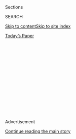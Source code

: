 <div id="app">

<div>

<div>

<div>

<div class="NYTAppHideMasthead css-1q2w90k e1suatyy0">

<div class="section css-ui9rw0 e1suatyy2">

<div class="css-eph4ug er09x8g0">

<div class="css-6n7j50">

</div>

<span class="css-1dv1kvn">Sections</span>

<div class="css-10488qs">

<span class="css-1dv1kvn">SEARCH</span>

</div>

[Skip to content](#site-content)[Skip to site
index](#site-index)

</div>

<div class="css-10698na e1huz5gh0">

</div>

</div>

<div id="masthead-bar-one" class="section hasLinks css-15hmgas e1csuq9d3">

<div class="css-uqyvli e1csuq9d0">

</div>

<div class="css-1uqjmks e1csuq9d1">

</div>

<div class="css-9e9ivx">

[](https://myaccount.nytimes3xbfgragh.onion/auth/login?response_type=cookie&client_id=vi)

</div>

<div class="css-1bvtpon e1csuq9d2">

[Today’s
Paper](https://www.nytimes3xbfgragh.onion/section/todayspaper)

</div>

</div>

</div>

</div>

<div data-aria-hidden="false">

<div id="site-content" data-role="main">

<div>

<div class="css-1aor85t" style="opacity:0.000000001;z-index:-1;visibility:hidden">

<div class="css-1hqnpie">

<div class="css-epjblv">

<span class="css-100wwgy">The Story of the Great Japanese-American
Novel</span>

</div>

<div class="css-k008qs">

<div class="css-o5pzib">

<span class="css-18z7m18"></span>

<div>

</div>

</div>

<span class="css-1n6z4y">https://nyti.ms/36pbqom</span>

<div class="css-1705lsu">

<div class="css-4xjgmj">

<div class="css-4skfbu" data-role="toolbar" data-aria-label="Social Media Share buttons, Save button, and Comments Panel with current comment count" data-testid="share-tools">

  - 
  - 
  - 
  - 
    
    <div class="css-6n7j50">
    
    </div>

  - 
  - 

</div>

</div>

</div>

</div>

</div>

</div>

<div class="css-13pd83m">

</div>

<div id="top-wrapper" class="css-1sy8kpn">

<div id="top-slug" class="css-l9onyx">

Advertisement

</div>

[Continue reading the main
story](#after-top)

<div class="ad top-wrapper" style="text-align:center;height:100%;display:block;min-height:250px">

<div id="top" class="place-ad" data-position="top" data-size-key="top">

</div>

</div>

<div id="after-top">

</div>

</div>

<div>

<div id="sponsor-wrapper" class="css-1hyfx7x">

<div id="sponsor-slug" class="css-19vbshk">

Supported by

</div>

[Continue reading the main
story](#after-sponsor)

<div id="sponsor" class="ad sponsor-wrapper" style="text-align:center;height:100%;display:block">

</div>

<div id="after-sponsor">

</div>

</div>

<div class="css-186x18t">

Social Studies

</div>

<div class="css-1vkm6nb ehdk2mb0">

# The Story of the Great Japanese-American Novel

</div>

John Okada’s “No-No Boy” captures the injustice of incarcerating
Japanese-Americans during World War II — and serves as a warning today
for our own fractured society.

<div class="css-79elbk" data-testid="photoviewer-wrapper">

<div class="css-z3e15g" data-testid="photoviewer-wrapper-hidden">

</div>

<div class="css-1a48zt4 ehw59r15" data-testid="photoviewer-children">

![<span class="css-1l9o2ey e13ogyst0" data-aria-hidden="true">A
Japanese-American toddler photographed in 1942 in Los Angeles by Russell
Lee. The tag on his coat indicated the number his family was issued by
the government before being sent to the
camps.</span><span class="css-1nlbvxy e1z0qqy90" itemprop="copyrightHolder"><span class="css-1ly73wi e1tej78p0">Credit...</span><span><span>Russell
Lee/Library of Congress/Getty
Images</span></span></span>](https://static01.graylady3jvrrxbe.onion/images/2019/11/17/t-magazine/17tmag-nonoboy-slide-6XRL/17tmag-nonoboy-slide-6XRL-articleLarge.jpg?quality=75&auto=webp&disable=upscale)

</div>

</div>

<div class="css-18e8msd">

<div class="css-vp77d3 epjyd6m0">

<div class="css-1baulvz">

By [<span class="css-1baulvz last-byline" itemprop="name">Thessaly La
Force</span>](https://www.nytimes3xbfgragh.onion/by/thessaly-la-force)

</div>

</div>

  - 
    
    <div class="css-nv7ky2 e16638kd2">
    
    Nov. 4,
    2019
    
    </div>

  - 
    
    <div class="css-4xjgmj">
    
    <div class="css-d8bdto" data-role="toolbar" data-aria-label="Social Media Share buttons, Save button, and Comments Panel with current comment count" data-testid="share-tools">
    
      - 
      - 
      - 
      - 
        
        <div class="css-6n7j50">
        
        </div>
    
      - 
      - 
    
    </div>
    
    </div>

</div>

</div>

<div class="section meteredContent css-1r7ky0e" name="articleBody" itemprop="articleBody">

<div class="css-1fanzo5 StoryBodyCompanionColumn">

<div class="css-53u6y8">

IT WAS THE LATE ’60s, and a University of California, Berkeley,
undergraduate named Shawn Wong wanted to write the next great American
novel. He was born in
[Oakland](https://www.nytimes3xbfgragh.onion/interactive/2015/12/02/travel/what-to-do-in-36-hours-in-oakland-california.html),
Calif., in 1949 to parents who emigrated from Tianjin, China, both of
whom died by the time he was 15. Wong had fallen in love with
literature, enchanted by [James
Joyce](https://www.nytimes3xbfgragh.onion/topic/person/james-joyce),
[Samuel
Beckett](https://www.nytimes3xbfgragh.onion/topic/person/samuel-beckett)
and [William Carlos
Williams](https://www.nytimes3xbfgragh.onion/topic/person/william-carlos-williams),
and he, too, wanted to embark on a life as a writer.

At the time, Asian-Americans made up only 6 percent of U.C. Berkeley’s
student population, and when Wong asked — professors, other English
majors — what Asian-American literature he should read, what
Asian-American writers he should know, no one could answer him. “I felt
like the only Asian-American writer in the whole world,” he told me.
After meeting three other writers, Frank Chin, Lawson Fusao Inada and
Jeffery Paul Chan, the four began to search used bookstores in the Bay
Area for works by Asian-Americans. They bought it all: Charlie Chan and
Fu Manchu books, books with the word “Chinaman” in the title, restaurant
guides, oil-stained cookbooks, books by people with Asian-sounding names
who turned out not to be Asian. It didn’t matter. They were determined
to find who came before.

*\[*[*Sign up
here*](https://www.nytimes3xbfgragh.onion/newsletters/t-list?module=inline)
*for the T List newsletter, a weekly roundup of what T Magazine editors
are noticing and coveting now.\]*

Most of the books turned out to be useless — racist pulp and propaganda
churned out at the height of Yellow Peril hysteria in the first half of
the century or basking, decades later, in nostalgia for it. Then there
was a book called “[No-No
Boy](https://uwapress.uw.edu/book/9780295994048/no-no-boy/),” published
in 1957 by an author named John Okada. Chan bought it for 50 cents. They
put it aside, saving it to read later. There wasn’t any rush. After all,
a decade had already passed. No one else they knew had bothered to read
the book with the barbed wire on the cover.

</div>

</div>

<div class="css-1fanzo5 StoryBodyCompanionColumn">

<div class="css-53u6y8">

“NO-NO BOY” was published by Charles E. Tuttle the year after Allen
Ginsberg’s “Howl” and [James Baldwin’s “Giovanni’s
Room.”](https://www.nytimes3xbfgragh.onion/2019/09/05/t-magazine/james-baldwin-giovannis-room.html)
Like those books, it is a kind of generational reckoning with American
bigotry. Unlike them, it gained little notice upon its release. It tells
the story of Ichiro Yamada, a second-generation Japanese-American, or
Nisei (a Japanese term for the generation born in the United States;
those who immigrated from Japan are considered first-generation
Americans, or Issei), who has just returned home to Seattle at the end
of World War II. He is one of several hundred Japanese-Americans who
refused to be drafted into service while incarcerated by the American
government and were consequently sent to federal prison. The book’s
title refers to the act of answering no to two questions in a mandatory
survey issued by the government in February 1943, midway through the
war, to all persons over the age of 17 in the camps: The first asked if
men and women would be willing to serve in the armed forces if
qualified. The second asked if they were willing to swear their
allegiance to the United States and, in essence, renounce Japanese
citizenship. It was a confusing, poorly conceived set of questions: The
Issei could not become American citizens because of the discriminatory
naturalization laws of the time, and would effectively be rendered
stateless if they answered yes to the second. Meanwhile, most Nisei, who
were already American citizens, objected to the suggestion that they had
ever been loyal to the Japanese emperor. As a result of answering no or
failing to respond to these questions, about 12,000 people were branded
as disloyal and segregated in the harshest camp at [Tule
Lake](https://www.nytimes3xbfgragh.onion/video/us/100000005024375/japanese-internment-tule-lake-360-video.html),
in California.

</div>

</div>

<div class="css-a7yk8a e73j0it0">

<div class="css-1xdhyk6 erfvjey0">

<span class="css-1ly73wi e1tej78p0">Image</span>

<div class="css-zjzyr8">

<div data-testid="lazyimage-container" style="height:580px">

</div>

</div>

</div>

<span class="css-1l9o2ey e13ogyst0" data-aria-hidden="true">John Okada’s
“No-Boy Boy”
(1957).</span><span class="css-1nlbvxy e1z0qqy90" itemprop="copyrightHolder"><span class="css-1ly73wi e1tej78p0">Credit...</span><span>Joshua
Scott</span></span>

<div class="css-1xdhyk6 erfvjey0">

<span class="css-1ly73wi e1tej78p0">Image</span>

<div class="css-zjzyr8">

<div data-testid="lazyimage-container" style="height:580px">

</div>

</div>

</div>

<span class="css-1l9o2ey e13ogyst0" data-aria-hidden="true">Yoshiko
Uchida’s “Journey to Topaz”
(1971).</span><span class="css-1nlbvxy e1z0qqy90" itemprop="copyrightHolder"><span class="css-1ly73wi e1tej78p0">Credit...</span><span>Joshua
Scott</span></span>

</div>

<div class="css-1fanzo5 StoryBodyCompanionColumn">

<div class="css-53u6y8">

The Japanese-American concentration camps — more commonly called
internment camps, though many Japanese-Americans today reject such
euphemistic language — were effectively established in February 1942,
when President Roosevelt [signed Executive
Order 9066](https://www.nytimes3xbfgragh.onion/2015/11/27/us/from-pearl-harbor-to-an-apology-an-internment-timeline.html).
The act authorized the military to set up zones “from which any or all
persons may be excluded”; 110,000 people of Japanese ancestry
(two-thirds of whom were United States citizens) living across the West
Coast were stripped of their possessions, forcibly removed from their
homes and imprisoned. But halfway through the war, as the fear of
Japanese invasion subsided, the government began to question if the
camps remained a good idea. They were costly, and morale was low. People
in the camps felt abandoned by the American government, and small
factions were becoming violent. Concerned that abruptly disbanding the
camps would pose a risk, U.S. officials created the survey as a way to
appease lingering paranoia throughout the country while allowing loyal
Issei and Nisei to leave. According to Okada’s
[biographer](https://uwapress.uw.edu/book/9780295743516/john-okada/),
Frank Abe, the prevailing mentality at the time was a combination of
resignation (*shikata ga nai*, Japanese for “it can’t be helped”) and
American patriotic fervor, epitomized by the Hawaiian pidgin expression
“go for broke,” or “spilling one’s blood to prove one’s loyalty.”
Therefore, the vast majority answered yes; saying no was not an option.

OKADA, A NISEI, was born in 1923 in Seattle and was forced to abandon
pursuit of his pre-law degree at the University of Washington to be
incarcerated at Minidoka, in Hunt, Idaho, in 1942. He was only there for
three weeks before leaving for Scottsbluff Junior College in Nebraska,
through a dispensation that allowed Nisei students to apply to schools
outside the West Coast exclusion zone. After a year, he left to serve in
the war in a secret mission, where more linguistically gifted Nisei
studied Japanese so they could work as military translators. (To the
surprise of the American government, most Nisei did not speak Japanese
well enough to understand the enemy.) Okada spent his years in the war
flying over the Pacific, intercepting messages from the Japanese forces
while in the belly of a B-24. Upon his return to America, he completed
his education, married and took up work as a librarian. Because his
wartime service remained classified, Okada turned to the experiences of
his friend from home, Hajime “Jim” Akutsu, who had been a draft
resister, to write his book.

“No-No Boy” explores the deep sense of alienation Japanese-Americans
experienced after the war: the displacement; the confusing, unsatisfying
homecoming; the unspoken humiliation of having been “evacuated”; the
anger and frustration of being treated as an enemy. Okada circles again
and again around the idea of resistance: the importance of saying no
because you still had a brother in Japan, or because your mother was
sent to a different camp from your father and leaving her alone just
wasn’t possible — but most of all because saying yes just wasn’t right.
On Ichiro’s first day back from prison, he slouches along Seattle’s
Jackson Street, past the pool halls and movie houses and taverns, the
gambling and prostitution dens run by the Chinese. His mother, who is
Issei, is a Japanese nationalist. She believes the false reports from
Brazil claiming Japan has won the war and is proud that her son refused
to enlist. That evening, she brings Ichiro to visit their friends, the
Kumasakas, who have lost their son Bobbie to the war. Ichiro realizes
his mother is trying to show him off to the grieving parents. Furious,
he walks home alone and contemplates his decision not to be a soldier
like Bobbie Kumasaka.

</div>

</div>

<div class="css-1fanzo5 StoryBodyCompanionColumn">

<div class="css-53u6y8">

Ichiro feels like a traitor. He is ostracized within his own community.
Having resisted offers no glory: He cannot reclaim what his family has
lost. The idea of returning to school feels unfathomable. He cannot find
it in himself to feel absolved, to see his refusal as an act of protest,
because he cannot shake the sense that he has committed some kind of
betrayal — though what that is and against whom is unclear: “Why is it
then that I am unable to convince myself that I am no different from any
other American? Why is it that, in my freedom, I feel more imprisoned in
the wrongness of myself and the thing I did than when I was in prison?”

Though Okada hardly mentions the camps in the novel, their presence is
everywhere as Ichiro watches his community try to return to life as it
once was. As with most great injustices, there is no recourse for those
wronged. No one will be held accountable for Ichiro’s shame but himself.

</div>

</div>

<div class="css-79elbk" data-testid="photoviewer-wrapper">

<div class="css-z3e15g" data-testid="photoviewer-wrapper-hidden">

</div>

<div class="css-1a48zt4 ehw59r15" data-testid="photoviewer-children">

![<span class="css-1l9o2ey e13ogyst0" data-aria-hidden="true">A drawing
from the diary of a young man named Stanley Hayami, who was incarcerated
at Heart Mountain, Wyo., and later killed in combat in
1945.</span><span class="css-1nlbvxy e1z0qqy90" itemprop="copyrightHolder"><span class="css-1ly73wi e1tej78p0">Credit...</span><span>Japanese
American National Museum (gift from the estate of Frank Naoichi and
Asano Hayami, parents of Stanley Kunio Hayami,
95.226.1)</span></span>](https://static01.graylady3jvrrxbe.onion/images/2019/11/17/t-magazine/17tmag-nonoboy-slide-F0VT/17tmag-nonoboy-slide-F0VT-articleLarge.jpg?quality=75&auto=webp&disable=upscale)

</div>

</div>

<div class="css-1fanzo5 StoryBodyCompanionColumn">

<div class="css-53u6y8">

INCARCERATION LASTED FOUR years. Though Japanese-Americans were as
shocked as everyone else about the [attack on Pearl
Harbor](https://www.nytimes3xbfgragh.onion/2016/12/07/world/pearl-harbor-anniversary.html),
most proceeded with life as usual: They pounded rice for mochi, they
made Christmas roasts, they exchanged presents. But already there were
signs of growing intolerance. Within hours of the attack, all Issei
within the United States and its territories, including Hawaii, had been
marked as “alien enemies” by President Roosevelt. More than 1,200
Japanese community leaders (mostly men) were quickly arrested out of
fear of espionage and imprisoned with little or no evidence. In the
months after the exclusion order was issued, posters went up across the
West Coast, giving people of Japanese ancestry one week to dismantle
their lives — they were allowed to bring only what they could carry.
There was no indication of where, exactly, they were going to live, or
for how long. Carpetbaggers arrived, offering to buy what was left,
automobiles or appliances. Properties and leases were signed over to
non-Japanese-Americans — friends, neighbors, business partners — with
the vague promise that they would be returned once the ordeal was over.

The initial 16 temporary detention centers were barely inhabitable.
Many, set up in vacated racetracks and fairgrounds, reeked of manure.
There was no privacy. Partitions between the converted stalls were thin
and incomplete — the more intimate moments of life, sex and fights,
could be heard by all. Once the 10 more permanent camps were built,
families packed up again, loaded into trains and were carried off into
the night. The sick and elderly were hoisted by planks through the
windows. “[Journey to
Topaz](https://www.scholastic.com/teachers/books/journey-to-topaz-by-yoshiko-uchida/),”
a young-adult novel published by [Yoshiko
Uchida](https://www.nytimes3xbfgragh.onion/1992/06/24/obituaries/yoshiko-uchida-70-a-children-s-author.html)
in 1971, is about an 11-year-old girl from Berkeley named Yuki who,
after her father is arrested and detained at a separate camp, is sent to
live in Utah with her older brother and mother. The camp is described as
barren, a cardboard city in the middle of nowhere. Dust storms pelt
stones against her calves. An elderly man named Mr. Kurihara is shot by
a guard for wandering too close to the perimeter of the camp. He was
searching for arrowheads.

Yuki’s family never resists what is happening to them. Her older brother
eventually enlists. Uchida is not interested in telling a story of
outrage. Instead, she uses Yuki’s innocence as a foil — Yuki is the one
to peek out of the windows of the train when it is forbidden. She
struggles to accept what is happening to her; she finds her mother’s
explanations weak.

She reminds me of a photograph by [Dorothea
Lange](https://www.nytimes3xbfgragh.onion/2018/11/28/lens/dorothea-lange-migrant-mother.html),
taken in 1942, of a group of schoolchildren in San Francisco, holding
their hands over their hearts, pledging allegiance to the flag. Two
girls stand in the front row: Hideno Nakamoto and Yoko Itashiki. Like
Yuki, both were later incarcerated in Topaz. Itashiki would ultimately
be separated from her mother, who died in the camps. In the picture,
their winter coats are buttoned up. Nakamoto looks skeptical. Itashiki,
who is still missing a tooth or two, has raised her eyebrows with an
innocence only a child can possess. Yet there is an urgency to the
picture: *This* is who you call the enemy?

</div>

</div>

<div class="css-1fanzo5 StoryBodyCompanionColumn">

<div class="css-53u6y8">

WEREN’T THE CAMPS a mistake we already learned from, a lesson in
ignorance that would never again be ignored? Last November, a
[photograph by Kim
Kyung-Hoon](https://widerimage.reuters.com/story/honduran-migrant-flees-tear-gas-with-her-children)
for Reuters drew wide notice; it showed a Honduran mother named Maria
Lidia Meza Castro running away from the border in Tijuana, Mexico, with
her 5-year-old twins as tear gas is thrown at them. And so we ask the
same question — *Are these people really our enemy?* — again as a new
crisis continues: one where families are being separated, and the young,
the weak and the elderly are suffering.

There are few works of literature from incarceration, and only a handful
are read widely, or given the weight they deserve. But together they
tell a powerful story in relief. They tell us to find dignity in the
face of injustice, to see tragedy for what it is. They question the
ideas of equality and freedom that this country purportedly believes in.
They also represent a point of no return — an event that forever scarred
generations of Americans. They are a document not just of what happened
but of something worse: the aftermath and all its emptiness. Yuki lost
her childhood; Ichiro lost his future. No one really cares, at least not
the people who had the power to take those things away. And now there is
a new set of camps, a new schism — and we don’t yet know how devastating
they will
be.

</div>

</div>

<div class="css-79elbk" data-testid="photoviewer-wrapper">

<div class="css-z3e15g" data-testid="photoviewer-wrapper-hidden">

</div>

<div class="css-1a48zt4 ehw59r15" data-testid="photoviewer-children">

<div class="css-1xdhyk6 erfvjey0">

<span class="css-1ly73wi e1tej78p0">Image</span>

<div class="css-zjzyr8">

<div data-testid="lazyimage-container" style="height:303.5333333333333px">

</div>

</div>

</div>

<span class="css-1l9o2ey e13ogyst0" data-aria-hidden="true">Hideno
Nakamoto (left) and Yoko Itashiki (center), photographed by Dorothea
Lange in San Francisco in 1942, before they were sent to the
camps.</span><span class="css-1nlbvxy e1z0qqy90" itemprop="copyrightHolder"><span class="css-1ly73wi e1tej78p0">Credit...</span><span>Dorothea
Lange’s “Pledge of Allegiance|One Nation Indivisible|One Nation
Indivisible, San Francisco|Pledge of Allegiance at Raphael Weill
Elementary School a Few Weeks Prior to Evacuation, San Francisco” (April
20, 1942), gift of Paul S. Taylor, courtesy of the Oakland Museum of
California</span></span>

</div>

</div>

<div class="css-1fanzo5 StoryBodyCompanionColumn">

<div class="css-53u6y8">

It’s incorrect to say that “No-No Boy” is a forgotten masterwork (this
year, [the novel](https://uwapress.uw.edu/book/9780295994048/no-no-boy/)
was reissued by Penguin Classics, though a dispute about [the book’s
copyright](https://www.nytimes3xbfgragh.onion/2019/06/06/books/no-no-boy-penguin.html)
has led Penguin to stop selling it in the U.S.), but it isn’t often
acknowledged for articulating what had never been said before. The novel
was a turning point in the consciousness of Japanese-Americans, and of
Asian-Americans more generally — it marked the moment when identity
shifted away from the homeland, away from Japan, because Japan was a
country that Nisei, like Okada, never really quite knew. It was a novel
that struggled to understand the entitlement that came so easily to
other Americans — to explain why so few Japanese-Americans protested
what had been done to them, that explored the shame of an immigrant who
doesn’t feel he has a place in the world. Most of all, the novel conveys
the weight of Ichiro’s resignation. Other people try to help him — he’s
offered a well-paying engineering job, but he doesn’t feel he deserves
it; he is told by a lover that he needs to stop being so hard on himself
but is unable to believe her. He cannot shake the feeling that it is all
— the camps, the war, the isolation he now feels — his fault. Something
about him is simply not American enough.

BY 1945, JAPAN was vanquished. Six months later, the camps had all been
shut down. Though the Roosevelt administration had entreated Americans
to treat the returning Japanese-Americans as their fellow citizens (“if
you find one or two Japanese-American families settled in your
neighborhood ... try to regard them as individuals,”
[wrote](https://www2.gwu.edu/~erpapers/documents/articles/challengetoamerican.cfm)
the first lady in Collier’s in 1943), they were barred from resettling
on the West Coast until January 1945.

Most returned to nothing at all. It wasn’t just their property they had
lost — it was their dream of America itself, and their right to belong
to it. For many Issei, particularly the elderly, only the simplest
pleasures offered a respite from their suffering. The writer [Hisaye
Yamamoto](https://www.latimes.com/local/obituaries/la-xpm-2011-feb-13-la-me-hisaye-yamamoto-20110213-story.html),
who was incarcerated in Poston, Ariz., and published her only book of
stories, “Seventeen Syllables,” in 1988, written across 40 years,
understood this well. Her short story “Las Vegas Charley” is about an
old man called Charley, a widower who works as a dishwasher after the
camps and spends all his money gambling. His mother, who is still alive
in Japan, sends letters begging him to come see her. But he hasn’t saved
any money.

A penniless protagonist with no hope — this is, on one level, a classic
American story. It’s a scene told in better-known works by writers like
Theodore Dreiser and Grace Paley, writers who depict characters
reluctant to adapt to the necessary changes of a modern society, who
fail to recognize the changing tide. But though something horrible has
been *done* to Charley, it is Charley’s job to find a place in the world
anyway, despite all that was taken from him.

</div>

</div>

<div class="css-1fanzo5 StoryBodyCompanionColumn">

<div class="css-53u6y8">

If other writers managed to capture the aftermath, then the short
stories of Toshio Mori are a time capsule of what life was like for the
Issei and Nisei before the start of the war. Mori, who was born in
Oakland in 1910, worked most of his life at a plant nursery in Northern
California. His dream, however, was to be a writer. During the 1930s and
early ’40s, he had amassed a collection of stories titled “Yokohama,
California.” With the exception of two stories Mori wrote during and
after his own incarceration, the collection harks back to a time before
everything changed. Mori’s stories reveal small acts of courage and
compassion among the Japanese-American community of San Francisco’s East
Bay as well as a winking sense of self-awareness, as in “Akira Yano,” a
story about a young engineering student who wishes to be a writer. Yano
struggles to be published, but his destiny never matches his ambitions.

</div>

</div>

<div class="css-a7yk8a e73j0it0">

<div class="css-1xdhyk6 erfvjey0">

<span class="css-1ly73wi e1tej78p0">Image</span>

<div class="css-zjzyr8">

<div data-testid="lazyimage-container" style="height:580px">

</div>

</div>

</div>

<span class="css-1l9o2ey e13ogyst0" data-aria-hidden="true">Hisaye
Yamamoto’s “Seventeen Syllables”
(1988).</span><span class="css-1nlbvxy e1z0qqy90" itemprop="copyrightHolder"><span class="css-1ly73wi e1tej78p0">Credit...</span><span>Joshua
Scott</span></span>

<div class="css-1xdhyk6 erfvjey0">

<span class="css-1ly73wi e1tej78p0">Image</span>

<div class="css-zjzyr8">

<div data-testid="lazyimage-container" style="height:580px">

</div>

</div>

</div>

<span class="css-1l9o2ey e13ogyst0" data-aria-hidden="true">Toshio
Mori’s “Yokohama, California”
(1949).</span><span class="css-1nlbvxy e1z0qqy90" itemprop="copyrightHolder"><span class="css-1ly73wi e1tej78p0">Credit...</span><span>Joshua
Scott</span></span>

</div>

<div class="css-1fanzo5 StoryBodyCompanionColumn">

<div class="css-53u6y8">

In real life, Mori, faced a fate not unlike his own character.
“Yokohama” had originally been slated to be published by the Caxton
Printers in Idaho in 1942. But with the arrival of the war, Mori’s
publisher likely decided that readers would be unsympathetic to such
human portraits of Japanese-Americans. It wasn’t until 1949, seven years
after the initial publication date, and four years after Mori left the
camps, that his first story collection was finally published. The book
went mostly ignored; Mori died in 1980.

AFTER TOO LONG, silence is complicit. We still don’t talk about the
camps the way we should: We still call it “internment,” we still find it
inconvenient to learn that people died without the help they needed,
that families were separated, that a young man was expected to serve a
country that chose to imprison him. We still use the term “evacuation,”
even though the guns pointed into the camps, and it’s more than an
evacuation when you’re being forced to sell the car, sell the farm, sell
the house and pack up forever. The message was clear, and it’s a message
many Americans are all too familiar with to this day: *Go back to where
you came from.*

When Wong, Chin, Inada and Chan — who all became writers themselves, and
edited the seminal 1974 anthology of Asian-American literature,
“[Aiiieeeee\!](https://www.barnesandnoble.com/w/aiiieeeee-frank-chin/1131510723)”
— finally read the copy of “No-No Boy,” they were stunned. This was the
great American novel they had been searching for. Their correspondence
with Tuttle, the book’s publisher, revealed that Okada had been working
on a second novel, this one about the experience of the Issei. A few of
them arranged to visit Okada’s widow, Dorothy, who had moved into a
small apartment in Pasadena, Calif. Okada had died just nine months
earlier from a heart attack at the age of 47. The men asked her if she
had a draft of her husband’s second book. She said she had written to
U.C.L.A., asking if they were interested in her husband’s work about the
Nisei. When no response arrived, she burned all his papers. Wong
recalled: “We couldn’t believe it. One, we couldn’t believe we put off
reading the book. And two, in a fit of grief, she had burned everything.
I remember sitting there just looking at her like either I wanted to
strangle her or tell her how sorry I was.”

Okada’s biographer, Abe, told me that there was a time when he had
searched and then waited, hoping that other great works from the Nisei
would emerge. Others have surfaced, but nothing to rival “No-No Boy.”
Abe suspects it is the only complete novel to exist from its time. The
work of these writers sits in the shadow of other great American
literature — a truth underscored by the fact that the country was too
intolerant, too apathetic to what happened to them. But it’s also true
that Japanese-Americans of Okada’s generation were not interested in
reading about themselves. The wounds were too deep, the loss too
overwhelming. It’s telling that Okada’s widow burned his papers, that
Okada, Yamamoto and Mori all wrote on the side, removed from a larger
literary community. Had Okada lived just a decade longer, he might have
begun to see the beginnings of his own revival, as Asian-American
writers began to become more political, more vocal. Dorothy told Abe
that Okada had spoken of creating a multigenerational trilogy, and I
wonder if the third, about the Sansei — a generation born during the
postwar baby boom — would have captured something different about the
Asian-American experience. In Yamamoto’s 2001 preface to the four
additional stories that she added to “Seventeen Syllables,” she wrote:
“I came to realize that our internment was a trifle compared to the
two hundred years or so of enslavement and prejudice that others in this
country were heir to.” It is exactly what a Nisei writer would say. But
Yamamoto wrote, I suspect, for another reason. Surely she dreamed of
literary success, as all writers do. But she also wrote because she
understood that if she didn’t, no one else would. We are always bound to
repeat ourselves if we don’t try to remember.

</div>

</div>

<div>

</div>

</div>

<div>

</div>

<div>

</div>

<div>

</div>

<div>

<div id="bottom-wrapper" class="css-1ede5it">

<div id="bottom-slug" class="css-l9onyx">

Advertisement

</div>

[Continue reading the main
story](#after-bottom)

<div id="bottom" class="ad bottom-wrapper" style="text-align:center;height:100%;display:block;min-height:90px">

</div>

<div id="after-bottom">

</div>

</div>

</div>

</div>

</div>

## Site Index

<div>

</div>

## Site Information Navigation

  - [© <span>2020</span> <span>The New York Times
    Company</span>](https://help.nytimes3xbfgragh.onion/hc/en-us/articles/115014792127-Copyright-notice)

<!-- end list -->

  - [NYTCo](https://www.nytco.com/)
  - [Contact
    Us](https://help.nytimes3xbfgragh.onion/hc/en-us/articles/115015385887-Contact-Us)
  - [Work with us](https://www.nytco.com/careers/)
  - [Advertise](https://nytmediakit.com/)
  - [T Brand Studio](http://www.tbrandstudio.com/)
  - [Your Ad
    Choices](https://www.nytimes3xbfgragh.onion/privacy/cookie-policy#how-do-i-manage-trackers)
  - [Privacy](https://www.nytimes3xbfgragh.onion/privacy)
  - [Terms of
    Service](https://help.nytimes3xbfgragh.onion/hc/en-us/articles/115014893428-Terms-of-service)
  - [Terms of
    Sale](https://help.nytimes3xbfgragh.onion/hc/en-us/articles/115014893968-Terms-of-sale)
  - [Site
    Map](https://spiderbites.nytimes3xbfgragh.onion)
  - [Help](https://help.nytimes3xbfgragh.onion/hc/en-us)
  - [Subscriptions](https://www.nytimes3xbfgragh.onion/subscription?campaignId=37WXW)

</div>

</div>

</div>

</div>
